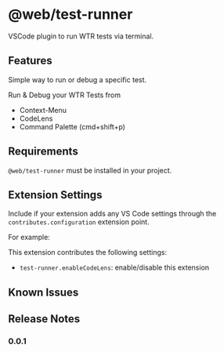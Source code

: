 # @web/test-runner

VSCode plugin to run WTR tests via terminal.

## Features

Simple way to run or debug a specific test.

Run & Debug your WTR Tests from

- Context-Menu
- CodeLens
- Command Palette (cmd+shift+p)

## Requirements

`@web/test-runner` must be installed in your project.

## Extension Settings

Include if your extension adds any VS Code settings through the `contributes.configuration` extension point.

For example:

This extension contributes the following settings:

- `test-runner.enableCodeLens`: enable/disable this extension

## Known Issues

## Release Notes

### 0.0.1
